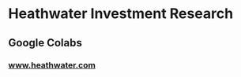 <h1>Heathwater Investment Research</h1>
<h2>Google Colabs</h2>
<h3><a href="https://www.heathwater.com">www.heathwater.com</a><h3>
